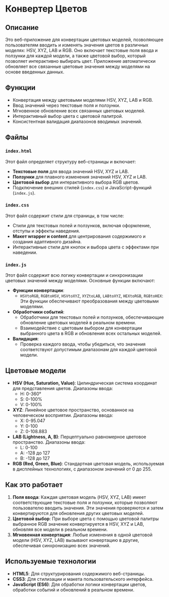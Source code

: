 # Конвертер Цветов

## Описание

Это веб-приложение для конвертации цветовых моделей, позволяющее пользователям вводить и изменять значения цветов в различных моделях: HSV, XYZ, LAB и RGB. Оно включает текстовые поля ввода и ползунки для каждой модели, а также цветовой выбор, который позволяет интерактивно выбирать цвет. Приложение автоматически обновляет все связанные цветовые значения между моделями на основе введенных данных.

## Функции

- Конвертация между цветовыми моделями HSV, XYZ, LAB и RGB.
- Ввод значений через текстовые поля и ползунки.
- Мгновенное обновление всех связанных цветовых моделей.
- Интерактивный выбор цвета с цветовой палитрой.
- Консистентная валидация диапазонов вводимых значений.

## Файлы

### `index.html`

Этот файл определяет структуру веб-страницы и включает:

- **Текстовые поля** для ввода значений HSV, XYZ и LAB.
- **Ползунки** для плавного изменения значений HSV, XYZ и LAB.
- **Цветовой выбор** для интерактивного выбора RGB цветов.
- Подключение внешних стилей (`index.css`) и JavaScript-функций (`index.js`).

### `index.css`

Этот файл содержит стили для страницы, в том числе:

- Стили для текстовых полей и ползунков, включая оформление, отступы и эффекты наведения.
- **Макет wrapper и content** для центрирования содержимого и создания адаптивного дизайна.
- Интерактивные стили для кнопок и выбора цвета с эффектами при наведении.

### `index.js`

Этот файл содержит всю логику конвертации и синхронизации цветовых значений между моделями. Основные функции включают:

- **Функции конвертации**:
  - `HSVtoRGB`, `RGBtoHSV`, `HSVtoXYZ`, `XYZtoLAB`, `LABtoXYZ`, `HEXtoRGB`, `RGBtoHEX`: Эти функции обеспечивают преобразования между цветовыми моделями.
- **Обработчики событий**:
  - Обработчики для текстовых полей и ползунков, обеспечивающие обновление цветовых моделей в реальном времени.
  - Взаимодействие с цветовым выбором для конвертации выбранного цвета в RGB и обновления всех остальных моделей.
- **Валидация**:
  - Проверка каждого ввода, чтобы убедиться, что значения соответствуют допустимым диапазонам для каждой цветовой модели.

## Цветовые модели

- **HSV (Hue, Saturation, Value)**: Цилиндрическая система координат для представления цветов. Диапазоны ввода:
  - H: 0-360°
  - S: 0-100%
  - V: 0-100%
- **XYZ**: Линейное цветовое пространство, основанное на человеческом восприятии. Диапазоны ввода:
  - X: 0-95.047
  - Y: 0-100
  - Z: 0-108.883
- **LAB (Lightness, A, B)**: Перцептуально равномерное цветовое пространство. Диапазоны ввода:
  - L: 0-100
  - A: -128 до 127
  - B: -128 до 127
- **RGB (Red, Green, Blue)**: Стандартная цветовая модель, используемая в дисплейных технологиях, с диапазоном значений от 0 до 255.

## Как это работает

1. **Поля ввода**: Каждая цветовая модель (HSV, XYZ, LAB) имеет соответствующие текстовые поля и ползунки, которые позволяют пользователю вводить значения. Эти значения проверяются и затем конвертируются для обновления других цветовых моделей.
2. **Цветовой выбор**: При выборе цвета с помощью цветовой палитры выбранное RGB значение конвертируется в HSV, XYZ и LAB, обновляя все модели в реальном времени.
3. **Мгновенная конвертация**: Любые изменения в одной цветовой модели (HSV, XYZ, LAB) вызывают конвертацию в другие, обеспечивая синхронизацию всех значений.

## Используемые технологии

- **HTML5**: Для структурирования содержимого веб-страницы.
- **CSS3**: Для стилизации и макета пользовательского интерфейса.
- **JavaScript (ES6)**: Для обработки логики конвертации цветов, обработки событий и обновлений в реальном времени.
